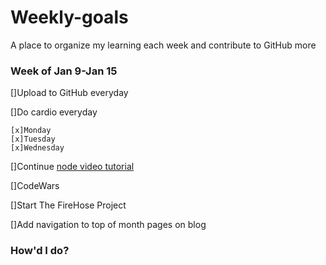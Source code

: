 # Weekly-goals
A place to organize my learning each week and contribute to GitHub more

### Week of Jan 9-Jan 15

[]Upload to GitHub everyday

[]Do cardio everyday

    [x]Monday
    [x]Tuesday
    [x]Wednesday

[]Continue [node video tutorial](https://www.youtube.com/watch?v=BBOUfdUZIVo&index=17&list=PL4cUxeGkcC9gcy9lrvMJ75z9maRw4byYp)

[]CodeWars

[]Start The FireHose Project

[]Add navigation to top of month pages on blog

### How'd I do?


